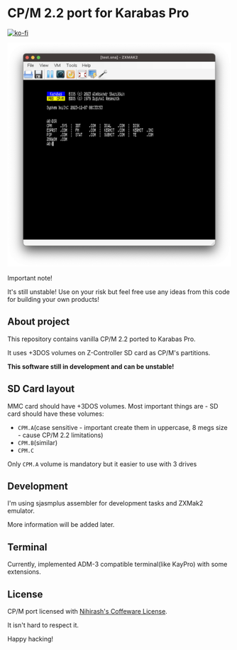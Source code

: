 # CP/M 2.2 port for Karabas Pro

[![ko-fi](https://ko-fi.com/img/githubbutton_sm.svg)](https://ko-fi.com/D1D6JVS74)

![screenshot](readme/screen.png)

Important note!

It's still unstable! Use on your risk but feel free use any ideas from this code for building your own products!

## About project

This repository contains vanilla CP/M 2.2 ported to Karabas Pro. 

It uses +3DOS volumes on Z-Controller SD card as CP/M's partitions.

**This software still in development and can be unstable!**

## SD Card layout

MMC card should have +3DOS volumes. Most important things are - SD card should have these volumes:
 * `CPM.A`(case sensitive - important create them in uppercase, 8 megs size - cause CP/M 2.2 limitations)
 * `CPM.B`(similar)
 * `CPM.C`

 Only `CPM.A` volume is mandatory but it easier to use with 3 drives

## Development

I'm using sjasmplus assembler for development tasks and ZXMak2 emulator.

More information will be added later.

## Terminal

Currently, implemented ADM-3 compatible terminal(like KayPro) with some extensions.

## License

CP/M port licensed with [Nihirash's Coffeware License](LICENSE).

It isn't hard to respect it.

Happy hacking!